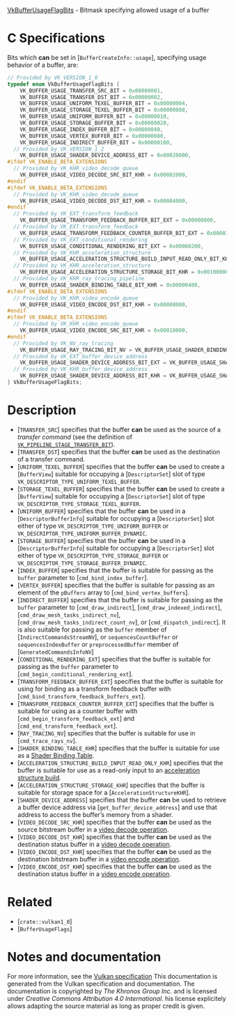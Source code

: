 [VkBufferUsageFlagBits](https://www.khronos.org/registry/vulkan/specs/1.3-extensions/man/html/VkBufferUsageFlagBits.html) - Bitmask specifying allowed usage of a buffer

# C Specifications
Bits which  **can**  be set in [`BufferCreateInfo::usage`], specifying
usage behavior of a buffer, are:
```c
// Provided by VK_VERSION_1_0
typedef enum VkBufferUsageFlagBits {
    VK_BUFFER_USAGE_TRANSFER_SRC_BIT = 0x00000001,
    VK_BUFFER_USAGE_TRANSFER_DST_BIT = 0x00000002,
    VK_BUFFER_USAGE_UNIFORM_TEXEL_BUFFER_BIT = 0x00000004,
    VK_BUFFER_USAGE_STORAGE_TEXEL_BUFFER_BIT = 0x00000008,
    VK_BUFFER_USAGE_UNIFORM_BUFFER_BIT = 0x00000010,
    VK_BUFFER_USAGE_STORAGE_BUFFER_BIT = 0x00000020,
    VK_BUFFER_USAGE_INDEX_BUFFER_BIT = 0x00000040,
    VK_BUFFER_USAGE_VERTEX_BUFFER_BIT = 0x00000080,
    VK_BUFFER_USAGE_INDIRECT_BUFFER_BIT = 0x00000100,
  // Provided by VK_VERSION_1_2
    VK_BUFFER_USAGE_SHADER_DEVICE_ADDRESS_BIT = 0x00020000,
#ifdef VK_ENABLE_BETA_EXTENSIONS
  // Provided by VK_KHR_video_decode_queue
    VK_BUFFER_USAGE_VIDEO_DECODE_SRC_BIT_KHR = 0x00002000,
#endif
#ifdef VK_ENABLE_BETA_EXTENSIONS
  // Provided by VK_KHR_video_decode_queue
    VK_BUFFER_USAGE_VIDEO_DECODE_DST_BIT_KHR = 0x00004000,
#endif
  // Provided by VK_EXT_transform_feedback
    VK_BUFFER_USAGE_TRANSFORM_FEEDBACK_BUFFER_BIT_EXT = 0x00000800,
  // Provided by VK_EXT_transform_feedback
    VK_BUFFER_USAGE_TRANSFORM_FEEDBACK_COUNTER_BUFFER_BIT_EXT = 0x00001000,
  // Provided by VK_EXT_conditional_rendering
    VK_BUFFER_USAGE_CONDITIONAL_RENDERING_BIT_EXT = 0x00000200,
  // Provided by VK_KHR_acceleration_structure
    VK_BUFFER_USAGE_ACCELERATION_STRUCTURE_BUILD_INPUT_READ_ONLY_BIT_KHR = 0x00080000,
  // Provided by VK_KHR_acceleration_structure
    VK_BUFFER_USAGE_ACCELERATION_STRUCTURE_STORAGE_BIT_KHR = 0x00100000,
  // Provided by VK_KHR_ray_tracing_pipeline
    VK_BUFFER_USAGE_SHADER_BINDING_TABLE_BIT_KHR = 0x00000400,
#ifdef VK_ENABLE_BETA_EXTENSIONS
  // Provided by VK_KHR_video_encode_queue
    VK_BUFFER_USAGE_VIDEO_ENCODE_DST_BIT_KHR = 0x00008000,
#endif
#ifdef VK_ENABLE_BETA_EXTENSIONS
  // Provided by VK_KHR_video_encode_queue
    VK_BUFFER_USAGE_VIDEO_ENCODE_SRC_BIT_KHR = 0x00010000,
#endif
  // Provided by VK_NV_ray_tracing
    VK_BUFFER_USAGE_RAY_TRACING_BIT_NV = VK_BUFFER_USAGE_SHADER_BINDING_TABLE_BIT_KHR,
  // Provided by VK_EXT_buffer_device_address
    VK_BUFFER_USAGE_SHADER_DEVICE_ADDRESS_BIT_EXT = VK_BUFFER_USAGE_SHADER_DEVICE_ADDRESS_BIT,
  // Provided by VK_KHR_buffer_device_address
    VK_BUFFER_USAGE_SHADER_DEVICE_ADDRESS_BIT_KHR = VK_BUFFER_USAGE_SHADER_DEVICE_ADDRESS_BIT,
} VkBufferUsageFlagBits;
```

# Description
- [`TRANSFER_SRC`] specifies that the buffer  **can**  be used as the source of a *transfer command* (see the definition of [`VK_PIPELINE_STAGE_TRANSFER_BIT`](https://www.khronos.org/registry/vulkan/specs/1.3-extensions/html/vkspec.html#synchronization-pipeline-stages-transfer)).
- [`TRANSFER_DST`] specifies that the buffer  **can**  be used as the destination of a transfer command.
- [`UNIFORM_TEXEL_BUFFER`] specifies that the buffer  **can**  be used to create a [`BufferView`] suitable for occupying a [`DescriptorSet`] slot of type `VK_DESCRIPTOR_TYPE_UNIFORM_TEXEL_BUFFER`.
- [`STORAGE_TEXEL_BUFFER`] specifies that the buffer  **can**  be used to create a [`BufferView`] suitable for occupying a [`DescriptorSet`] slot of type `VK_DESCRIPTOR_TYPE_STORAGE_TEXEL_BUFFER`.
- [`UNIFORM_BUFFER`] specifies that the buffer  **can**  be used in a [`DescriptorBufferInfo`] suitable for occupying a [`DescriptorSet`] slot either of type `VK_DESCRIPTOR_TYPE_UNIFORM_BUFFER` or `VK_DESCRIPTOR_TYPE_UNIFORM_BUFFER_DYNAMIC`.
- [`STORAGE_BUFFER`] specifies that the buffer  **can**  be used in a [`DescriptorBufferInfo`] suitable for occupying a [`DescriptorSet`] slot either of type `VK_DESCRIPTOR_TYPE_STORAGE_BUFFER` or `VK_DESCRIPTOR_TYPE_STORAGE_BUFFER_DYNAMIC`.
- [`INDEX_BUFFER`] specifies that the buffer is suitable for passing as the `buffer` parameter to [`cmd_bind_index_buffer`].
- [`VERTEX_BUFFER`] specifies that the buffer is suitable for passing as an element of the `pBuffers` array to [`cmd_bind_vertex_buffers`].
- [`INDIRECT_BUFFER`] specifies that the buffer is suitable for passing as the `buffer` parameter to [`cmd_draw_indirect`], [`cmd_draw_indexed_indirect`], [`cmd_draw_mesh_tasks_indirect_nv`], [`cmd_draw_mesh_tasks_indirect_count_nv`], or [`cmd_dispatch_indirect`]. It is also suitable for passing as the `buffer` member of [`IndirectCommandsStreamNV`], or `sequencesCountBuffer` or `sequencesIndexBuffer` or `preprocessedBuffer` member of [`GeneratedCommandsInfoNV`]
- [`CONDITIONAL_RENDERING_EXT`] specifies that the buffer is suitable for passing as the `buffer` parameter to [`cmd_begin_conditional_rendering_ext`].
- [`TRANSFORM_FEEDBACK_BUFFER_EXT`] specifies that the buffer is suitable for using for binding as a transform feedback buffer with [`cmd_bind_transform_feedback_buffers_ext`].
- [`TRANSFORM_FEEDBACK_COUNTER_BUFFER_EXT`] specifies that the buffer is suitable for using as a counter buffer with [`cmd_begin_transform_feedback_ext`] and [`cmd_end_transform_feedback_ext`].
- [`RAY_TRACING_NV`] specifies that the buffer is suitable for use in [`cmd_trace_rays_nv`].
- [`SHADER_BINDING_TABLE_KHR`] specifies that the buffer is suitable for use as a [Shader Binding Table](https://www.khronos.org/registry/vulkan/specs/1.3-extensions/html/vkspec.html#shader-binding-table).
- [`ACCELERATION_STRUCTURE_BUILD_INPUT_READ_ONLY_KHR`] specifies that the buffer is suitable for use as a read-only input to an [acceleration structure build](https://www.khronos.org/registry/vulkan/specs/1.3-extensions/html/vkspec.html#acceleration-structure-building).
- [`ACCELERATION_STRUCTURE_STORAGE_KHR`] specifies that the buffer is suitable for storage space for a [`AccelerationStructureKHR`].
- [`SHADER_DEVICE_ADDRESS`] specifies that the buffer  **can**  be used to retrieve a buffer device address via [`get_buffer_device_address`] and use that address to access the buffer’s memory from a shader.
- [`VIDEO_DECODE_SRC_KHR`] specifies that the buffer  **can**  be used as the source bitstream buffer in a [video decode operation](https://www.khronos.org/registry/vulkan/specs/1.3-extensions/html/vkspec.html#video-decode-operations).
- [`VIDEO_DECODE_DST_KHR`] specifies that the buffer  **can**  be used as the destination status buffer in a [video decode operation](https://www.khronos.org/registry/vulkan/specs/1.3-extensions/html/vkspec.html#video-decode-operations).
- [`VIDEO_ENCODE_DST_KHR`] specifies that the buffer  **can**  be used as the destination bitstream buffer in a [video encode operation](https://www.khronos.org/registry/vulkan/specs/1.3-extensions/html/vkspec.html#video-encode-operations).
- [`VIDEO_ENCODE_DST_KHR`] specifies that the buffer  **can**  be used as the destination status buffer in a [video encode operation](https://www.khronos.org/registry/vulkan/specs/1.3-extensions/html/vkspec.html#video-encode-operations).

# Related
- [`crate::vulkan1_0`]
- [`BufferUsageFlags`]

# Notes and documentation
For more information, see the [Vulkan specification](https://www.khronos.org/registry/vulkan/specs/1.3-extensions/html/vkspec.html)
This documentation is generated from the Vulkan specification and documentation.
The documentation is copyrighted by *The Khronos Group Inc.* and is licensed under *Creative Commons Attribution 4.0 International*.
his license explicitely allows adapting the source material as long as proper credit is given.
        